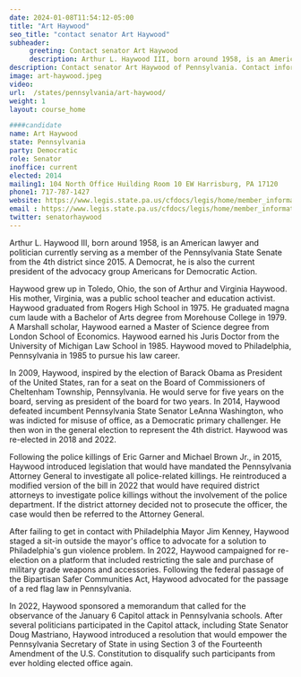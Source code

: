 ```yaml
---
date: 2024-01-08T11:54:12-05:00
title: "Art Haywood"
seo_title: "contact senator Art Haywood"
subheader:
     greeting: Contact senator Art Haywood
     description: Arthur L. Haywood III, born around 1958, is an American lawyer and politician currently serving as a member of the Pennsylvania State Senate from the 4th district since 2015. A Democrat, he is also the current president of the advocacy group Americans for Democratic Action.
description: Contact senator Art Haywood of Pennsylvania. Contact information for Art Haywood includes email address, phone number, and mailing address.
image: art-haywood.jpeg
video:
url:  /states/pennsylvania/art-haywood/
weight: 1
layout: course_home

####candidate
name: Art Haywood
state: Pennsylvania
party: Democratic
role: Senator
inoffice: current
elected: 2014
mailing1: 104 North Office Huilding Room 10 EW Harrisburg, PA 17120
phone1: 717-787-1427
website: https://www.legis.state.pa.us/cfdocs/legis/home/member_information/Senate_bio.cfm?id=1689/
email : https://www.legis.state.pa.us/cfdocs/legis/home/member_information/Senate_bio.cfm?id=1689/
twitter: senatorhaywood
---
```


Arthur L. Haywood III, born around 1958, is an American lawyer and politician currently serving as a member of the Pennsylvania State Senate from the 4th district since 2015. A Democrat, he is also the current president of the advocacy group Americans for Democratic Action.

Haywood grew up in Toledo, Ohio, the son of Arthur and Virginia Haywood. His mother, Virginia, was a public school teacher and education activist. Haywood graduated from Rogers High School in 1975. He graduated magna cum laude with a Bachelor of Arts degree from Morehouse College in 1979. A Marshall scholar, Haywood earned a Master of Science degree from London School of Economics. Haywood earned his Juris Doctor from the University of Michigan Law School in 1985. Haywood moved to Philadelphia, Pennsylvania in 1985 to pursue his law career.

In 2009, Haywood, inspired by the election of Barack Obama as President of the United States, ran for a seat on the Board of Commissioners of Cheltenham Township, Pennsylvania. He would serve for five years on the board, serving as president of the board for two years. In 2014, Haywood defeated incumbent Pennsylvania State Senator LeAnna Washington, who was indicted for misuse of office, as a Democratic primary challenger. He then won in the general election to represent the 4th district. Haywood was re-elected in 2018 and 2022.

Following the police killings of Eric Garner and Michael Brown Jr., in 2015, Haywood introduced legislation that would have mandated the Pennsylvania Attorney General to investigate all police-related killings. He reintroduced a modified version of the bill in 2022 that would have required district attorneys to investigate police killings without the involvement of the police department. If the district attorney decided not to prosecute the officer, the case would then be referred to the Attorney General.

After failing to get in contact with Philadelphia Mayor Jim Kenney, Haywood staged a sit-in outside the mayor's office to advocate for a solution to Philadelphia's gun violence problem. In 2022, Haywood campaigned for re-election on a platform that included restricting the sale and purchase of military grade weapons and accessories. Following the federal passage of the Bipartisan Safer Communities Act, Haywood advocated for the passage of a red flag law in Pennsylvania.

In 2022, Haywood sponsored a memorandum that called for the observance of the January 6 Capitol attack in Pennsylvania schools. After several politicians participated in the Capitol attack, including State Senator Doug Mastriano, Haywood introduced a resolution that would empower the Pennsylvania Secretary of State in using Section 3 of the Fourteenth Amendment of the U.S. Constitution to disqualify such participants from ever holding elected office again.
